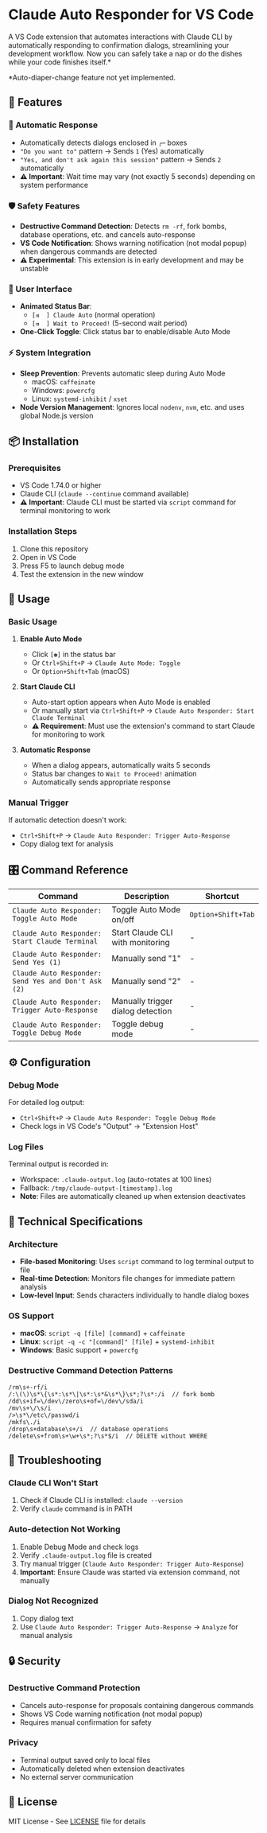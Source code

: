 # Claude Auto Responder for VS Code

A VS Code extension that automates interactions with Claude CLI by automatically responding to confirmation dialogs, streamlining your development workflow.
Now you can safely take a nap or do the dishes while your code finishes itself.*

\*Auto-diaper-change feature not yet implemented.

## 🚀 Features

### 🤖 Automatic Response
- Automatically detects dialogs enclosed in `╭─` boxes
- `"Do you want to"` pattern → Sends `1` (Yes) automatically
- `"Yes, and don't ask again this session"` pattern → Sends `2` automatically
- **⚠️ Important**: Wait time may vary (not exactly 5 seconds) depending on system performance

### 🛡️ Safety Features  
- **Destructive Command Detection**: Detects `rm -rf`, fork bombs, database operations, etc. and cancels auto-response
- **VS Code Notification**: Shows warning notification (not modal popup) when dangerous commands are detected
- **⚠️ Experimental**: This extension is in early development and may be unstable

### 🎨 User Interface
- **Animated Status Bar**: 
  - `[⇉  ] Claude Auto` (normal operation)
  - `[⇉  ] Wait to Proceed!` (5-second wait period)
- **One-Click Toggle**: Click status bar to enable/disable Auto Mode

### ⚡ System Integration
- **Sleep Prevention**: Prevents automatic sleep during Auto Mode
  - macOS: `caffeinate`
  - Windows: `powercfg` 
  - Linux: `systemd-inhibit` / `xset`
- **Node Version Management**: Ignores local `nodenv`, `nvm`, etc. and uses global Node.js version

## 📦 Installation

### Prerequisites
- VS Code 1.74.0 or higher
- Claude CLI (`claude --continue` command available)
- **⚠️ Important**: Claude CLI must be started via `script` command for terminal monitoring to work

### Installation Steps
1. Clone this repository
2. Open in VS Code
3. Press F5 to launch debug mode
4. Test the extension in the new window

## 🎯 Usage

### Basic Usage

1. **Enable Auto Mode**
   - Click `[✽]` in the status bar
   - Or `Ctrl+Shift+P` → `Claude Auto Mode: Toggle`
   - Or `Option+Shift+Tab` (macOS)

2. **Start Claude CLI**
   - Auto-start option appears when Auto Mode is enabled
   - Or manually start via `Ctrl+Shift+P` → `Claude Auto Responder: Start Claude Terminal`
   - **⚠️ Requirement**: Must use the extension's command to start Claude for monitoring to work

3. **Automatic Response**
   - When a dialog appears, automatically waits 5 seconds
   - Status bar changes to `Wait to Proceed!` animation
   - Automatically sends appropriate response

### Manual Trigger

If automatic detection doesn't work:
- `Ctrl+Shift+P` → `Claude Auto Responder: Trigger Auto-Response`
- Copy dialog text for analysis

## 🎛️ Command Reference

| Command | Description | Shortcut |
|---------|-------------|----------|
| `Claude Auto Responder: Toggle Auto Mode` | Toggle Auto Mode on/off | `Option+Shift+Tab` |
| `Claude Auto Responder: Start Claude Terminal` | Start Claude CLI with monitoring | - |
| `Claude Auto Responder: Send Yes (1)` | Manually send "1" | - |
| `Claude Auto Responder: Send Yes and Don't Ask (2)` | Manually send "2" | - |
| `Claude Auto Responder: Trigger Auto-Response` | Manually trigger dialog detection | - |
| `Claude Auto Responder: Toggle Debug Mode` | Toggle debug mode | - |

## ⚙️ Configuration

### Debug Mode
For detailed log output:
- `Ctrl+Shift+P` → `Claude Auto Responder: Toggle Debug Mode`
- Check logs in VS Code's "Output" → "Extension Host"

### Log Files
Terminal output is recorded in:
- Workspace: `.claude-output.log` (auto-rotates at 100 lines)
- Fallback: `/tmp/claude-output-[timestamp].log`
- **Note**: Files are automatically cleaned up when extension deactivates

## 🔧 Technical Specifications

### Architecture
- **File-based Monitoring**: Uses `script` command to log terminal output to file
- **Real-time Detection**: Monitors file changes for immediate pattern analysis
- **Low-level Input**: Sends characters individually to handle dialog boxes

### OS Support
- **macOS**: `script -q [file] [command]` + `caffeinate`
- **Linux**: `script -q -c "[command]" [file]` + `systemd-inhibit`
- **Windows**: Basic support + `powercfg`

### Destructive Command Detection Patterns
```regex
/rm\s+-rf/i
/:\(\)\s*\{\s*:\s*\|\s*:\s*&\s*\}\s*;?\s*:/i  // fork bomb
/dd\s+if=\/dev\/zero\s+of=\/dev\/sda/i
/mv\s+\/\s/i
/>\s*\/etc\/passwd/i
/mkfs\./i
/drop\s+database\s+/i  // database operations
/delete\s+from\s+\w+\s*;?\s*$/i  // DELETE without WHERE
```

## 🐛 Troubleshooting

### Claude CLI Won't Start
1. Check if Claude CLI is installed: `claude --version`
2. Verify `claude` command is in PATH

### Auto-detection Not Working
1. Enable Debug Mode and check logs
2. Verify `.claude-output.log` file is created
3. Try manual trigger (`Claude Auto Responder: Trigger Auto-Response`)
4. **Important**: Ensure Claude was started via extension command, not manually

### Dialog Not Recognized
1. Copy dialog text
2. Use `Claude Auto Responder: Trigger Auto-Response` → `Analyze` for manual analysis

## 🔒 Security

### Destructive Command Protection
- Cancels auto-response for proposals containing dangerous commands
- Shows VS Code warning notification (not modal popup)
- Requires manual confirmation for safety

### Privacy
- Terminal output saved only to local files
- Automatically deleted when extension deactivates
- No external server communication

## 📄 License

MIT License - See [LICENSE](LICENSE) file for details
